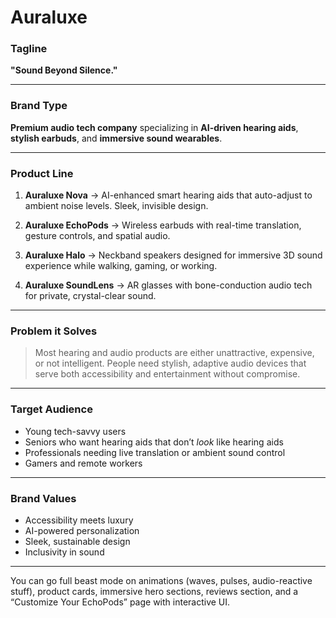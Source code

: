 # Auraluxe

### Tagline

**"Sound Beyond Silence."**

---

### Brand Type

**Premium audio tech company** specializing in **AI-driven hearing aids**, **stylish earbuds**, and **immersive sound wearables**.

---

### Product Line

1. **Auraluxe Nova**
   → AI-enhanced smart hearing aids that auto-adjust to ambient noise levels. Sleek, invisible design.

2. **Auraluxe EchoPods**
   → Wireless earbuds with real-time translation, gesture controls, and spatial audio.

3. **Auraluxe Halo**
   → Neckband speakers designed for immersive 3D sound experience while walking, gaming, or working.

4. **Auraluxe SoundLens**
   → AR glasses with bone-conduction audio tech for private, crystal-clear sound.

---

### Problem it Solves

> Most hearing and audio products are either unattractive, expensive, or not intelligent. People need stylish, adaptive audio devices that serve both accessibility and entertainment without compromise.

---

### Target Audience

* Young tech-savvy users
* Seniors who want hearing aids that don’t *look* like hearing aids
* Professionals needing live translation or ambient sound control
* Gamers and remote workers

---

### Brand Values

* Accessibility meets luxury
* AI-powered personalization
* Sleek, sustainable design
* Inclusivity in sound

---

You can go full beast mode on animations (waves, pulses, audio-reactive stuff), product cards, immersive hero sections, reviews section, and a “Customize Your EchoPods” page with interactive UI.
